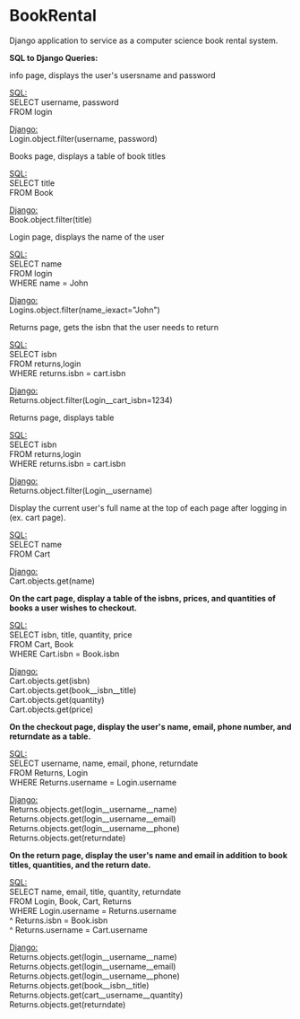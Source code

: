 BookRental
==========

Django application to service as a computer science book rental system.


<b>SQL to Django Queries:</b>

<p>info page, displays the user's usersname and password</p>

<u>SQL:</u><br>
SELECT username, password<br>
FROM login<br>

<u>Django:</u><br>
Login.object.filter(username, password)

<p>Books page, displays a table of book titles</p>

<u>SQL:</u><br>
SELECT title<br>
FROM Book<br>

<u>Django:</u><br>
Book.object.filter(title)

<p>Login page, displays the name of the user</p>

<u>SQL:</u><br>
SELECT name<br>
FROM  login<br>
WHERE name = John <br>

<u>Django:</u><br>
Logins.object.filter(name_iexact="John")

<p>Returns page, gets the isbn that the user needs to return</p>

<u>SQL:</u><br>
SELECT isbn<br>
FROM returns,login<br>
WHERE returns.isbn = cart.isbn <br>

<u>Django:</u><br>
Returns.object.filter(Login__cart_isbn=1234)

<p>Returns page, displays table </p>

<u>SQL:</u><br>
SELECT isbn<br>
FROM returns,login<br>
WHERE returns.isbn = cart.isbn <br>

<u>Django:</u><br>
Returns.object.filter(Login__username)


Display the current user's full name at the top of each page after logging in (ex. cart page).

<u>SQL:</u><br>
SELECT name<br>
FROM Cart

<u>Django:</u><br>
Cart.objects.get(name)

<b>On the cart page, display a table of the isbns, prices, and quantities of books a user wishes to checkout.</b>

<u>SQL:</u><br>
SELECT isbn, title, quantity, price<br>
FROM Cart, Book<br>
WHERE Cart.isbn = Book.isbn

<u>Django:</u><br>
Cart.objects.get(isbn)<br>
Cart.objects.get(book__isbn__title)<br>
Cart.objects.get(quantity)<br>
Cart.objects.get(price)

<b>On the checkout page, display the user's name, email, phone number, and returndate as a table.</b>

<u>SQL:</u><br>
SELECT username, name, email, phone, returndate<br>
FROM Returns, Login<br>
WHERE Returns.username = Login.username

<u>Django:</u><br>
Returns.objects.get(login__username__name)<br>
Returns.objects.get(login__username__email)<br>
Returns.objects.get(login__username__phone)<br>
Returns.objects.get(returndate)


<b>On the return page, display the user's name and email in addition to book titles, quantities, and the return date.</b>

<u>SQL:</u><br>
SELECT name, email, title, quantity, returndate<br>
FROM Login, Book, Cart, Returns<br>
WHERE Login.username = Returns.username<br>
  ^ Returns.isbn = Book.isbn<br>
  ^ Returns.username = Cart.username
  
<u>Django:</u><br>
Returns.objects.get(login__username__name)<br>
Returns.objects.get(login__username__email)<br>
Returns.objects.get(login__username__phone)<br>
Returns.objects.get(book__isbn__title)<br>
Returns.objects.get(cart__username__quantity)<br>
Returns.objects.get(returndate)
